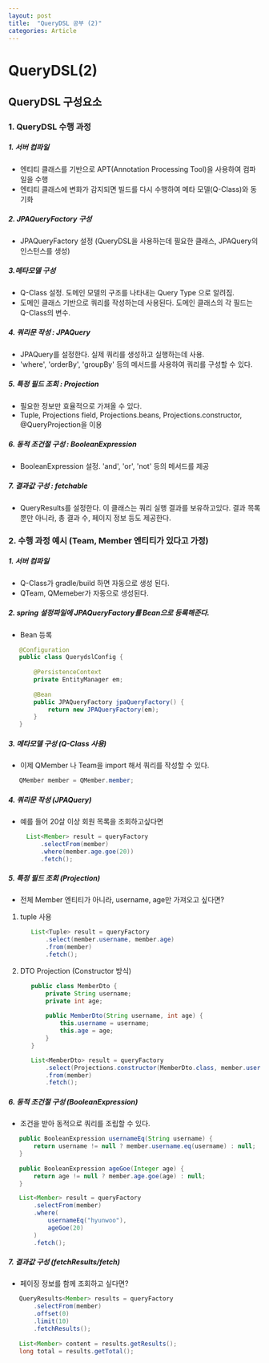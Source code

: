 ```yaml
---
layout: post
title:  "QueryDSL 공부 (2)"
categories: Article
---
```


# QueryDSL(2)

## QueryDSL 구성요소

### 1. QueryDSL 수행 과정
##### 1. 서버 컴파일
   - 엔티티 클래스를 기반으로 APT(Annotation Processing Tool)을 사용하여 컴파일을 수행
   - 엔티티 클래스에 변화가 감지되면 빌드를 다시 수행하여 메타 모델(Q-Class)와 동기화

##### 2.  JPAQueryFactory 구성
   - JPAQueryFactory 설정 (QueryDSL을 사용하는데 필요한 클래스, JPAQuery의 인스턴스를 생성)

##### 3.메타모델 구성
   - Q-Class 설정. 도메인 모델의 구조를 나타내는 Query Type 으로 알려짐.
   - 도메인 클래스 기반으로 쿼리를 작성하는데 사용된다. 도메인 클래스의 각 필드는 Q-Class의 변수.

##### 4. 쿼리문 작성 : JPAQuery
   - JPAQuery를 설정한다. 실제 쿼리를 생성하고 실행하는데 사용.
   - 'where', 'orderBy', 'groupBy' 등의 메서드를 사용하여 쿼리를 구성할 수 있다.

##### 5. 특정 필드 조회 : Projection
   - 필요한 정보만 효율적으로 가져올 수 있다. 
   - Tuple, Projections field, Projections.beans, Projections.constructor, @QueryProjection을 이용

##### 6. 동적 조건절 구성 : BooleanExpression
   - BooleanExpression 설정. 'and', 'or', 'not' 등의 메서드를 제공

##### 7. 결과값 구성 : fetchable
   - QueryResults를 설정한다. 이 클래스는 쿼리 실행 결과를 보유하고있다. 결과 목록 뿐만 아니라, 총 결과 수, 페이지 정보 등도 제공한다.

### 2. 수행 과정 예시 (Team, Member 엔티티가 있다고 가정)
##### 1. 서버 컴파일
   - Q-Class가 gradle/build 하면 자동으로 생성 된다.
   - QTeam, QMemeber가 자동으로 생성된다.

#####  2. spring 설정파일에 JPAQueryFactory를 Bean으로 등록해준다.
   - Bean 등록
   ``` java
      @Configuration
      public class QuerydslConfig {
      
          @PersistenceContext
          private EntityManager em;
      
          @Bean
          public JPAQueryFactory jpaQueryFactory() {
              return new JPAQueryFactory(em);
          }
      }
   ```

##### 3. 메타모델 구성 (Q-Class 사용)
   - 이제 QMember 나 Team을 import 해서 쿼리를 작성할 수 있다.
   ```java
      QMember member = QMember.member;
   ```
       
##### 4. 쿼리문 작성 (JPAQuery)
   - 예를 들어 20살 이상 회원 목록을 조회하고싶다면
   ```java
        List<Member> result = queryFactory
            .selectFrom(member)
            .where(member.age.goe(20))
            .fetch();
   ```

##### 5. 특정 필드 조회 (Projection)
   - 전체 Member 엔티티가 아니라, username, age만 가져오고 싶다면?
   1. tuple 사용
      ```java
         List<Tuple> result = queryFactory
             .select(member.username, member.age)
             .from(member)
             .fetch();
      ```
   2. DTO Projection (Constructor 방식)
      ```java
         public class MemberDto {
             private String username;
             private int age;
         
             public MemberDto(String username, int age) {
                 this.username = username;
                 this.age = age;
             }
         }
      ```
      ```java
         List<MemberDto> result = queryFactory
             .select(Projections.constructor(MemberDto.class, member.username, member.age))
             .from(member)
             .fetch();
      ```

##### 6. 동적 조건절 구성 (BooleanExpression)
   - 조건을 받아 동적으로 쿼리를 조립할 수 있다.
   ```java
      public BooleanExpression usernameEq(String username) {
          return username != null ? member.username.eq(username) : null;
      }
      
      public BooleanExpression ageGoe(Integer age) {
          return age != null ? member.age.goe(age) : null;
      }
   ```
   ```java
      List<Member> result = queryFactory
          .selectFrom(member)
          .where(
              usernameEq("hyunwoo"),
              ageGoe(20)
          )
          .fetch();
   ```

##### 7.  결과값 구성 (fetchResults/fetch)
   - 페이징 정보를 함께 조회하고 싶다면?
   ```java
      QueryResults<Member> results = queryFactory
          .selectFrom(member)
          .offset(0)
          .limit(10)
          .fetchResults();
      
      List<Member> content = results.getResults();
      long total = results.getTotal();
   ```